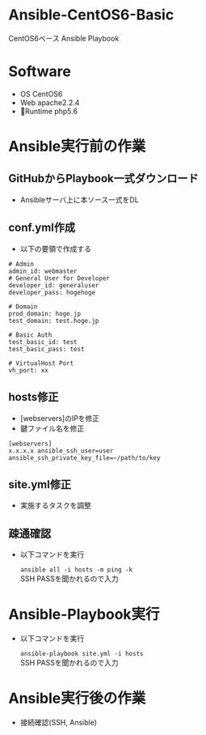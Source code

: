 # Ansible-CentOS6-Basic
CentOS6ベース Ansible Playbook

# Software
* OS CentOS6
* Web apache2.2.4
* Runtime php5.6

<!-- command+shift+Vにて表示可能 -->
# Ansible実行前の作業

## GitHubからPlaybook一式ダウンロード
* Ansibleサーバ上に本ソース一式をDL

## conf.yml作成
* 以下の要領で作成する  
```
# Admin
admin_id: webmaster
# General User for Developer
developer_id: generaluser
developer_pass: hogehoge

# Domain
prod_domain: hoge.jp
test_domain: test.hoge.jp

# Basic Auth
test_basic_id: test
test_basic_pass: test

# VirtualHost Port
vh_port: xx

```

## hosts修正
* [webservers]のIPを修正
* 鍵ファイル名を修正

```:hosts
[webservers]
x.x.x.x ansible_ssh_user=user ansible_ssh_private_key_file=~/path/to/key
```

## site.yml修正
* 実施するタスクを調整

## 疎通確認
* 以下コマンドを実行  

    ```ansible all -i hosts -m ping -k```  
  SSH PASSを聞かれるので入力

# Ansible-Playbook実行
* 以下コマンドを実行  

    ```ansible-playbook site.yml -i hosts```  
  SSH PASSを聞かれるので入力

# Ansible実行後の作業

* 接続確認(SSH, Ansible)
